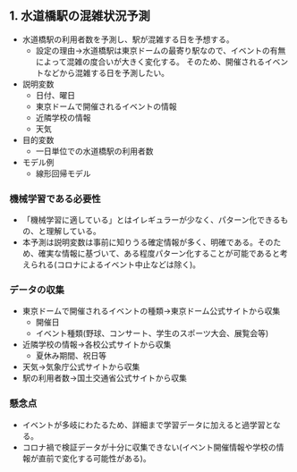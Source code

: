 ## 1. 水道橋駅の混雑状況予測
  - 水道橋駅の利用者数を予測し、駅が混雑する日を予想する。
    - 設定の理由→水道橋駅は東京ドームの最寄り駅なので、イベントの有無によって混雑の度合いが大きく変化する。
    そのため、開催されるイベントなどから混雑する日を予測したい。
  - 説明変数
    - 日付、曜日
    - 東京ドームで開催されるイベントの情報
    - 近隣学校の情報
    - 天気
  - 目的変数
    - 一日単位での水道橋駅の利用者数
  - モデル例
    - 線形回帰モデル
  ### 機械学習である必要性
  - 「機械学習に適している」とはイレギュラーが少なく、パターン化できるもの、と理解している。
  - 本予測は説明変数は事前に知りうる確定情報が多く、明確である。そのため、確実な情報に基づいて、ある程度パターン化することが可能であると考えられる(コロナによるイベント中止などは除く)。
  ### データの収集
  - 東京ドームで開催されるイベントの種類→東京ドーム公式サイトから収集
    - 開催日
    - イベント種類(野球、コンサート、学生のスポーツ大会、展覧会等)
  - 近隣学校の情報→各校公式サイトから収集
    - 夏休み期間、祝日等
  - 天気→気象庁公式サイトから収集
  - 駅の利用者数→国土交通省公式サイトから収集
  ### 懸念点
  - イベントが多岐にわたるため、詳細まで学習データに加えると過学習となる。
  - コロナ禍で検証データが十分に収集できない(イベント開催情報や学校の情報が直前で変化する可能性がある)。
